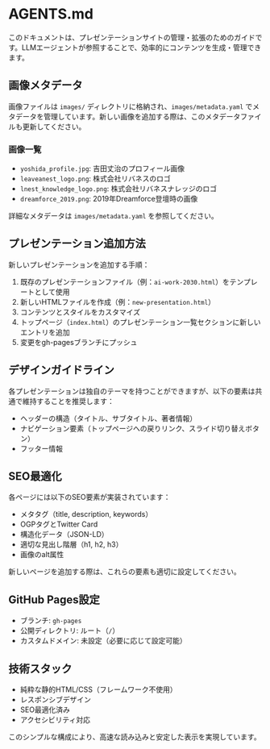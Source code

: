 # AGENTS.md

このドキュメントは、プレゼンテーションサイトの管理・拡張のためのガイドです。LLMエージェントが参照することで、効率的にコンテンツを生成・管理できます。

## 画像メタデータ

画像ファイルは `images/` ディレクトリに格納され、`images/metadata.yaml` でメタデータを管理しています。新しい画像を追加する際は、このメタデータファイルも更新してください。

### 画像一覧

- `yoshida_profile.jpg`: 吉田丈治のプロフィール画像
- `leaveanest_logo.png`: 株式会社リバネスのロゴ
- `lnest_knowledge_logo.png`: 株式会社リバネスナレッジのロゴ
- `dreamforce_2019.png`: 2019年Dreamforce登壇時の画像

詳細なメタデータは `images/metadata.yaml` を参照してください。

## プレゼンテーション追加方法

新しいプレゼンテーションを追加する手順：

1. 既存のプレゼンテーションファイル（例：`ai-work-2030.html`）をテンプレートとして使用
2. 新しいHTMLファイルを作成（例：`new-presentation.html`）
3. コンテンツとスタイルをカスタマイズ
4. トップページ（`index.html`）のプレゼンテーション一覧セクションに新しいエントリを追加
5. 変更をgh-pagesブランチにプッシュ

## デザインガイドライン

各プレゼンテーションは独自のテーマを持つことができますが、以下の要素は共通で維持することを推奨します：

- ヘッダーの構造（タイトル、サブタイトル、著者情報）
- ナビゲーション要素（トップページへの戻りリンク、スライド切り替えボタン）
- フッター情報

## SEO最適化

各ページには以下のSEO要素が実装されています：

- メタタグ（title, description, keywords）
- OGPタグとTwitter Card
- 構造化データ（JSON-LD）
- 適切な見出し階層（h1, h2, h3）
- 画像のalt属性

新しいページを追加する際は、これらの要素も適切に設定してください。

## GitHub Pages設定

- ブランチ: `gh-pages`
- 公開ディレクトリ: ルート（`/`）
- カスタムドメイン: 未設定（必要に応じて設定可能）

## 技術スタック

- 純粋な静的HTML/CSS（フレームワーク不使用）
- レスポンシブデザイン
- SEO最適化済み
- アクセシビリティ対応

このシンプルな構成により、高速な読み込みと安定した表示を実現しています。
